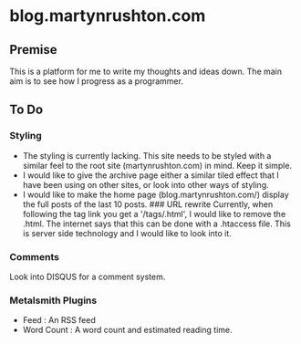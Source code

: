 # blog.martynrushton.com

## Premise
This is a platform for me to write my thoughts and ideas down. The main aim is to see how I progress as a programmer.

## To Do

### Styling
- The styling is currently lacking. This site needs to be styled with a similar feel to the root site (martynrushton.com) in mind. Keep it simple.
- I would like to give the archive page either a similar tiled effect that I have been using on other sites, or look into other ways of styling.
- I would like to make the home page (blog.martynrushton.com/) display the full posts of the last 10 posts.
### URL rewrite
Currently, when following the tag link you get a '/tags/<tag>.html', I would like to remove the .html. The internet says that this can be done with a
.htaccess file. This is server side technology and I would like to look into it.
### Comments
Look into DISQUS for a comment system.
### Metalsmith Plugins
- Feed : An RSS feed
- Word Count : A word count and estimated reading time.
